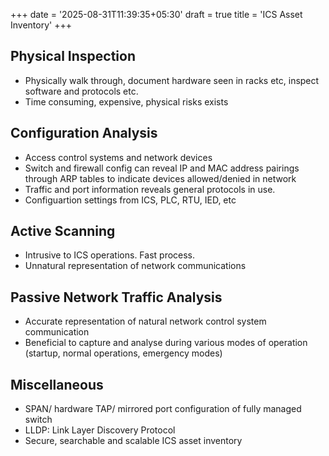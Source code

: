 +++
date = '2025-08-31T11:39:35+05:30'
draft = true
title = 'ICS Asset Inventory'
+++
## Physical Inspection
- Physically walk through, document hardware seen in racks etc, inspect software and protocols etc.
- Time consuming, expensive, physical risks exists

## Configuration Analysis
- Access control systems and network devices
- Switch and firewall config can reveal IP and MAC address pairings through ARP tables to indicate devices allowed/denied in network
- Traffic and port information reveals general protocols in use.
- Configuartion settings from ICS, PLC, RTU, IED, etc

## Active Scanning
- Intrusive to ICS operations. Fast process.
- Unnatural representation of network communications

## Passive Network Traffic Analysis
- Accurate representation of natural network control system communication
- Beneficial to capture and analyse during various modes of operation (startup, normal operations, emergency modes)

## Miscellaneous
- SPAN/ hardware TAP/ mirrored port configuration of fully managed switch
- LLDP: Link Layer Discovery Protocol
- Secure, searchable and scalable ICS asset inventory
